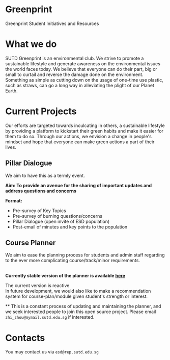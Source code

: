 # Greenprint
Greenprint Student Initiatives and Resources 

# What we do

SUTD Greenprint is an environmental club. We strive to promote a sustainable lifestyle and generate awareness on the environmental issues the world faces today. We believe that everyone can do their part, big or small to curtail and reverse the damage done on the environment. Something as simple as cutting down on the usage of one-time use plastic, such as straws, can go a long way in alleviating the plight of our Planet Earth.<br>

# Current Projects


Our efforts are targeted towards inculcating in others, a sustainable lifestyle by providing a platform to kickstart their green habits and make it easier for them to do so. Through our actions, we envision a change in people's mindset and hope that everyone can make green actions a part of their lives.

## Pillar Dialogue 

We aim to have this as a termly event.

**Aim: To provide an avenue for the sharing of important updates and address questions and concerns**

**Format:**

* Pre-survey of Key Topics
* Pre-survey of burning questions/concerns
* Pillar Dialogue (open invite of ESD population)
* Post-email of minutes and key points to the population

## Course Planner

We aim to ease the planning process for students and admin staff regarding to the ever more complicating course/track/minor requirements.
<br><br>

**Currently stable version of the planner is available [here](https://course-planner.opensutd.org/)**

The current version is reactive<br>
In future development, we would also like to make a recommendation system for course-plan/module given student's strength or interest.

** This is a constant process of updating and maintaining the planner, and we seek interested people to join this open source project. Please email ```zhi_zhou@mymail.sutd.edu.sg``` if interested.

# Contacts

You may contact us via ```esd@rep.sutd.edu.sg```


